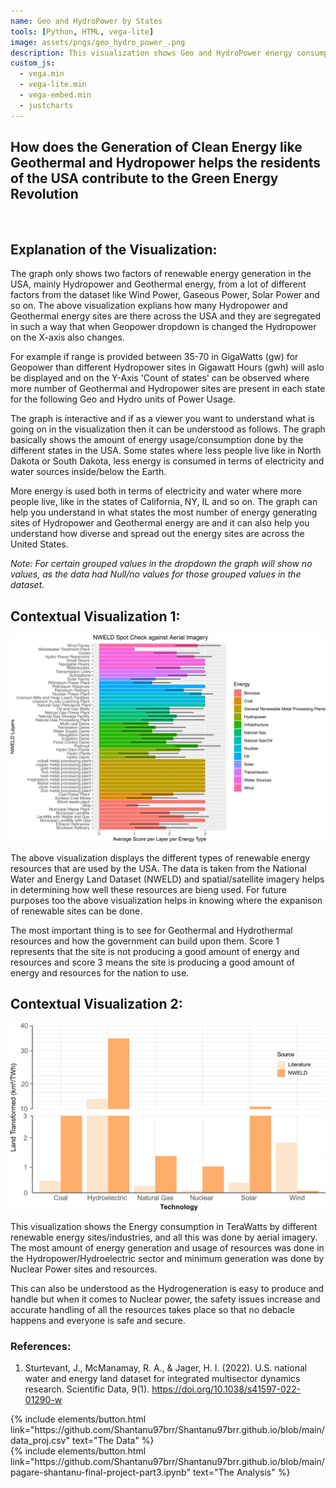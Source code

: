```yaml
---
name: Geo and HydroPower by States
tools: [Python, HTML, vega-lite]
image: assets/pngs/geo_hydro_power_.png
description: This visualization shows Geo and HydroPower energy consumption by States
custom_js:
  - vega.min
  - vega-lite.min
  - vega-embed.min
  - justcharts
---
```



## How does the Generation of Clean Energy like Geothermal and Hydropower helps the residents of the USA contribute to the Green Energy Revolution

<br>

<vegachart schema-url="{{ site.baseurl }}/assets/json/Geo_Hydropower_by_States.json" style="width: 100%"></vegachart>

## Explanation of the Visualization:

The graph only shows two factors of renewable energy generation in the USA, mainly Hydropower and Geothermal energy, from a lot of different factors from the dataset like Wind Power, Gaseous Power, Solar Power and so on. The above visualization explians how many Hydropower and Geothermal energy sites are there across the USA and they are segregated in such a way that when Geopower dropdown is changed the Hydropower on the X-axis also changes. 

For example if range is provided between 35-70 in GigaWatts (gw) for Geopower than different Hydropower sites in Gigawatt Hours (gwh) will aslo be displayed and on the Y-Axis 'Count of states' can be observed where more number of Geothermal and Hydropower sites are present in each state for the following Geo and Hydro units of Power Usage.  

The graph is interactive and if as a viewer you want to understand what is going on in the visualization then it can be understood as follows. The graph basically shows the amount of energy usage/consumption done by the different states in the USA. Some states where less people live like in North Dakota or South Dakota, less energy is consumed in terms of electricity and water sources inside/below the Earth. 

More energy is used both in terms of electricity and water where more people live, like in the states of California, NY, IL and so on. The graph can help you understand in what states the most number of energy generating sites of Hydropower and Geothermal energy are and it can also help you understand how diverse and spread out the energy sites are across the United States.

*Note: For certain grouped values in the dropdown the graph will show no values, as the data had Null/no values for those grouped values in the dataset.*

## Contextual Visualization 1:

<img src='/assets/pngs/usa_energy_consumption_&_generation_types.png'>

The above visualization displays the different types of renewable energy resources that are used by the USA. The data is taken from the National Water and Energy Land Dataset (NWELD) and spatial/satellite imagery helps in determining how well these resources are bieng used. For future purposes too the above visualization helps in knowing where the expanison of renewable sites can be done. 

The most important thing is to see for Geothermal and Hydrothermal resources and how the government can build upon them. Score 1 represents that the site is not producing a good amount of energy and resources and score 3 means the site is producing a good amount of energy and resources for the nation to use.


## Contextual Visualization 2:

<img src='/assets/pngs/usa_renewable_tech_usage.png'>

This visualization shows the Energy consumption in TeraWatts by different renewable energy sites/industries, and all this was done by aerial imagery. The most amount of energy generation and usage of resources was done in the Hydropower/Hydroelectric sector and minimum generation was done by Nuclear Power sites and resources. 

This can also be understood as the Hydrogeneration is easy to produce and handle but when it comes to Nuclear power, the safety issues increase and accurate handling of all the resources takes place so that no debacle happens and everyone is safe and secure.

### References:

1. Sturtevant, J., McManamay, R. A., & Jager, H. I. (2022). U.S. national water and energy land dataset for integrated multisector dynamics research. Scientific Data, 9(1). <https://doi.org/10.1038/s41597-022-01290-w>

<div class="left">
{% include elements/button.html link="https://github.com/Shantanu97brr/Shantanu97brr.github.io/blob/main/data_proj.csv" text="The Data" %}
</div>

<div class="right">
{% include elements/button.html link="https://github.com/Shantanu97brr/Shantanu97brr.github.io/blob/main/pagare-shantanu-final-project-part3.ipynb" text="The Analysis" %}
</div>

